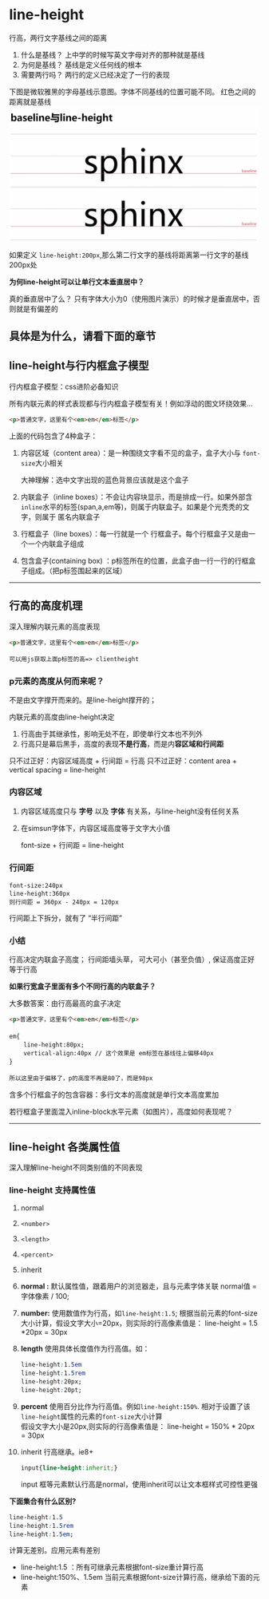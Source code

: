 # line-height

行高，两行文字基线之间的距离

1. 什么是基线？ 上中学的时候写英文字母对齐的那种就是基线
2. 为何是基线？ 基线是定义任何线的根本
3. 需要两行吗？ 两行的定义已经决定了一行的表现

下图是微软雅黑的字母基线示意图。字体不同基线的位置可能不同。
红色之间的距离就是基线
![](/assets/image/htmlcss/line_height/baseline与line-height.png)

如果定义 `line-height:200px`,那么第二行文字的基线将距离第一行文字的基线200px处

**为何line-height可以让单行文本垂直居中？**

真的垂直居中了么？
只有字体大小为0（使用图片演示）的时候才是垂直居中，否则就是有偏差的

具体是为什么，请看下面的章节
----------------

## line-height与行内框盒子模型

行内框盒子模型：css进阶必备知识

所有内联元素的样式表现都与行内框盒子模型有关！例如浮动的图文环绕效果...

```html
<p>普通文字，这里有个<em>em</em>标签</p>
```
上面的代码包含了4种盒子：

1. 内容区域（content area）：是一种围绕文字看不见的盒子，盒子大小与 `font-size`大小相关

    大神理解：选中文字出现的蓝色背景应该就是这个盒子
2. 内联盒子（inline boxes）：不会让内容块显示，而是排成一行。如果外部含`inline`水平的标签(span,a,em等)，则属于内联盒子。如果是个光秃秃的文字，则属于 匿名内联盒子

3. 行框盒子（line boxes）：每一行就是一个 行框盒子。每个行框盒子又是由一个一个内联盒子组成

4. 包含盒子(containing box) ：p标签所在的位置，此盒子由一行一行的行框盒子组成。（把p标签围起来的区域）


----

## 行高的高度机理

深入理解内联元素的高度表现
```html
<p>普通文字，这里有个<em>em</em>标签</p>

可以用js获取上面p标签的高=> clientheight
```
### p元素的高度从何而来呢？
不是由文字撑开而来的。是line-height撑开的；

内联元素的高度由line-height决定

1. 行高由于其继承性，影响无处不在，即使单行文本也不列外
2. 行高只是幕后黑手，高度的表现**不是行高**，而是内**容区域和行间距**

只不过正好：内容区域高度 + 行间距 = 行高
只不过正好：content area + vertical spacing = line-height

### 内容区域

1. 内容区域高度只与 **字号** 以及 **字体** 有关系，与line-height没有任何关系
2. 在simsun字体下，内容区域高度等于文字大小值

    font-size + 行间距 = line-height

### 行间距
```csss
font-size:240px
line-height:360px
则行间距 = 360px - 240px = 120px
```

行间距上下拆分，就有了 “半行间距”


### 小结
行高决定内联盒子高度；
行间距墙头草，
可大可小（甚至负值）,
保证高度正好等于行高

**如果行宽盒子里面有多个不同行高的内联盒子？**

大多数答案：由行高最高的盒子决定
```html
<p>普通文字，这里有个<em>em</em>标签</p>

em{
    line-height:80px;
    vertical-align:40px // 这个效果是 em标签在基线往上偏移40px
}

所以这里由于偏移了，p的高度不再是80了，而是98px
```

含多个行框盒子的包含容器：多行文本的高度就是单行文本高度累加


若行框盒子里面混入inline-block水平元素（如图片），高度如何表现呢？

------


## line-height 各类属性值
深入理解line-height不同类别值的不同表现

### line-height 支持属性值

1. normal
2. `<number>`
3. `<length>`
4. `<percent>`
5. inherit


1. **normal :**
    默认属性值，跟着用户的浏览器走，且与元素字体关联
    normal值 = 字体像素 / 100;

2. **number:**
    使用数值作为行高，如`line-height:1.5`;
    根据当前元素的font-size大小计算，假设文字大小=20px，则实际的行高像素值是：
    line-height = 1.5 *20px = 30px

3. **length**
    使用具体长度值作为行高值。如：
    ```css
    line-height:1.5em
    line-height:1.5rem
    line-height:20px;
    line-height:20pt;
    
    ```
4. **percent**
    使用百分比作为行高值。例如`line-height:150%`.
    相对于设置了该`line-height`属性的元素的`font-size`大小计算  
    假设文字大小是20px,则实际的行高像素值是：
    line-height = 150% * 20px = 30px
5. inherit
    行高继承。ie8+
    ```css
    input{line-height:inherit;}
    ```
    input 框等元素默认行高是normal，使用inherit可以让文本框样式可控性更强
    
   
**下面集合有什么区别?**
```css
line-height:1.5
line-height:1.5rem
line-height:1.5em;
```
计算无差别。应用元素有差别

* line-height:1.5 ：所有可继承元素根据font-size重计算行高
* line-height:150%、1.5em 当前元素根据font-size计算行高，继承给下面的元素
    
 
